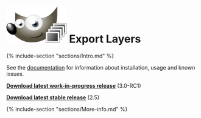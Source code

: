 # ![](resources/docs/images/logo_small.png) Export Layers

{% include-section "sections/Intro.md" %}

See the [documentation](http://khalim19.github.io/gimp-plugin-export-layers/sections)
for information about installation, usage and known issues.

[**Download latest work-in-progress release**](https://github.com/khalim19/gimp-plugin-export-layers/releases/tag/3.0-RC1) (3.0-RC1)

[**Download latest stable release**](https://github.com/khalim19/gimp-plugin-export-layers/releases/download/2.5/export-layers-2.5.zip) (2.5)


{% include-section "sections/More-info.md" %}
